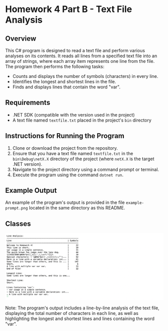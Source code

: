 
# Homework 4 Part B - Text File Analysis

## Overview
This C# program is designed to read a text file and perform various analyses on its contents. It reads all lines from a specified text file into an array of strings, where each array item represents one line from the file. The program then performs the following tasks:
- Counts and displays the number of symbols (characters) in every line.
- Identifies the longest and shortest lines in the file.
- Finds and displays lines that contain the word "var".

## Requirements
- .NET SDK (compatible with the version used in the project)
- A text file named `textfile.txt` placed in the project's `bin` directory

## Instructions for Running the Program
1. Clone or download the project from the repository.
2. Ensure that you have a text file named `textfile.txt` in the `bin\Debug\netX.X` directory of the project (where `netX.X` is the target .NET version).
3. Navigate to the project directory using a command prompt or terminal.
4. Execute the program using the command `dotnet run`.

## Example Output
An example of the program's output is provided in the file `example-prompt.png` located in the same directory as this README.

## Classes
![Example prompt](H4-partB/H4-partB/example-prompt.png "Example prompt")


Note: The program's output includes a line-by-line analysis of the text file, displaying the total number of characters in each line, as well as highlighting the longest and shortest lines and lines containing the word "var".
